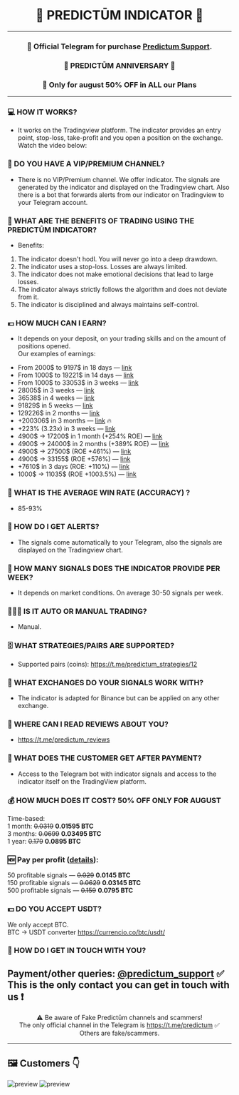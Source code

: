 <div align="center">
  <h1>🚀 PREDICTŪM INDICATOR 🚀</h1>
</div>

---
<div align="center">

### 📩 **Official Telegram for purchase [Predictum Support](https://t.me/predictum_support_bot).**
### 🎊 PREDICTŪM ANNIVERSARY 🎊
### 🎉 **Only for august 50% OFF in ALL our Plans**
</div>

---

### 💻 HOW IT WORKS?

- It works on the Tradingview platform. The indicator provides an entry point, stop-loss, take-profit and you open a position on the exchange.<br/>
Watch the video below:

### 💎 DO YOU HAVE A VIP/PREMIUM CHANNEL?

- There is no VIP/Premium channel. We offer indicator. The signals are generated by the indicator and displayed on the Tradingview chart.
Also there is a bot that forwards alerts from our indicator on Tradingview to your Telegram account.

### 🧠 WHAT ARE THE BENEFITS OF TRADING USING THE PREDICTŪM INDICATOR?

- Benefits:
1. The indicator doesn't hodl. You will never go into a deep drawdown.
2. The indicator uses a stop-loss. Losses are always limited.
3. The indicator does not make emotional decisions that lead to large losses.
4. The indicator always strictly follows the algorithm and does not deviate from it.
5. The indicator is disciplined and always maintains self-control.

### 💶 HOW MUCH CAN I EARN?

- It depends on your deposit, on your trading skills and on the amount of positions opened.<br/>
Our examples of earnings:
* From 2000$ to 9197$ in 18 days — [link](https://t.me/c/1456872361/1112)
* From 1000$ to 19221$ in 14 days — [link](https://t.me/c/1456872361/1221)
* From 1000$ to 33053$ in 3 weeks — [link](https://t.me/c/1456872361/1250)
* 28005$ in 3 weeks — [link](https://t.me/c/1456872361/1682)
* 36538$ in 4 weeks — [link](https://t.me/c/1456872361/1711)
* 91829$ in 5 weeks — [link](https://t.me/c/1456872361/1758)
* 129226$ in 2 months — [link](https://t.me/c/1456872361/1834)
* +200306$ in 3 months — [link](https://t.me/c/1456872361/1920) 🔥
* +223% (3.23x) in 3 weeks — [link](https://t.me/c/1456872361/2180)
* 4900$ → 17200$ in 1 month (+254% ROE) — [link](https://t.me/c/1456872361/2442)
* 4900$ → 24000$ in 2 months (+389% ROE) — [link](https://t.me/c/1456872361/2508)
* 4900$ →  27500$ (ROE +461%) — [link](https://t.me/c/1456872361/2636)
* 4900$ →  33155$ (ROE +576%) — [link](https://t.me/c/1456872361/2735)
* +7610$ in 3 days (ROE: +110%) — [link](https://t.me/c/1456872361/4010)
* 1000$ → 11035$ (ROE +1003.5%) — [link](https://t.me/c/1456872361/4142)

### 💯 WHAT IS THE AVERAGE WIN RATE (ACCURACY) ?

- 85-93%

### 🔔 HOW DO I GET ALERTS?

- The signals come automatically to your Telegram, also the signals are displayed on the Tradingview chart.

### 🔢 HOW MANY SIGNALS DOES THE INDICATOR PROVIDE PER WEEK?

- It depends on market conditions. On average 30-50 signals per week.

### 👨🏽‍💻 IS IT AUTO OR MANUAL TRADING?

- Manual.

### 🗄 WHAT STRATEGIES/PAIRS ARE SUPPORTED?

- Supported pairs (coins):  https://t.me/predictum_strategies/12

### 🏦 WHAT EXCHANGES DO YOUR SIGNALS WORK WITH?

- The indicator is adapted for Binance but can be applied on any other exchange.

### 💭 WHERE CAN I READ REVIEWS ABOUT YOU?

- https://t.me/predictum_reviews

### 🤝 WHAT DOES THE CUSTOMER GET AFTER PAYMENT?

- Access to the Telegram bot with indicator signals and access to the indicator itself on the TradingView platform.

### 💰 HOW MUCH DOES IT COST? 50% OFF ONLY FOR AUGUST 
Time-based:<br/>
1 month: ~~0.0319~~  **0.01595 BTC**
<br/>3 months: ~~0.0699~~ **0.03495 BTC**
<br/>1 year: ~~0.179~~ **0.0895 BTC**

### 🆕 Pay per profit ([details](https://t.me/c/1456872361/4614)):
50 profitable signals — ~~0.029~~ **0.0145 BTC**
<br/>150 profitable signals — ~~0.0629~~ **0.03145 BTC**
<br/>500 profitable signals — ~~0.159~~ **0.0795 BTC**

### 💵 DO YOU ACCEPT USDT?
We only accept BTC.<br/>
BTC → USDT converter https://currencio.co/btc/usdt/

### 👋 HOW DO I GET IN TOUCH WITH YOU?
Payment/other queries: [@predictum_support](https://t.me/predictum_support_bot) ✅
<br/>This is the only contact you can get in touch with us ❗️
---

<div align="center">

⚠️ Be aware of Fake Predictūm channels and scammers!
<br/>The only official channel in the Telegram is https://t.me/predictum ✅
<br/>Others are fake/scammers.

</div>

---

## 🖼 Customers 👇

![preview](https://i.ibb.co/zZbhjf6/pnl0.jpg)
![preview](https://i.ibb.co/x6rNTDm/pnl1.jpg)
